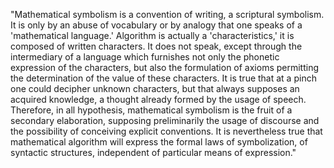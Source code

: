 "Mathematical symbolism is a convention of writing, a scriptural symbolism. It is only by an abuse of vocabulary or by analogy that one speaks of a 'mathematical language.' Algorithm is actually a 'characteristics,' it is composed of written characters. It does not speak, except through the intermediary of a language which furnishes not only the phonetic expression of the characters, but also the formulation of axioms permitting the determination of the value of these characters. It is true that at a pinch one could decipher unknown characters, but that always supposes an acquired knowledge, a thought already formed by the usage of speech. Therefore, in all hypothesis, mathematical symbolism is the fruit of a secondary elaboration, supposing preliminarily the usage of discourse and the possibility of conceiving explicit conventions. It is nevertheless true that mathematical algorithm will express the formal laws of symbolization, of syntactic structures, independent of particular means of expression."


